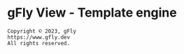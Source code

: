 # gFly View - Template engine

    Copyright © 2023, gFly
    https://www.gfly.dev
    All rights reserved.

